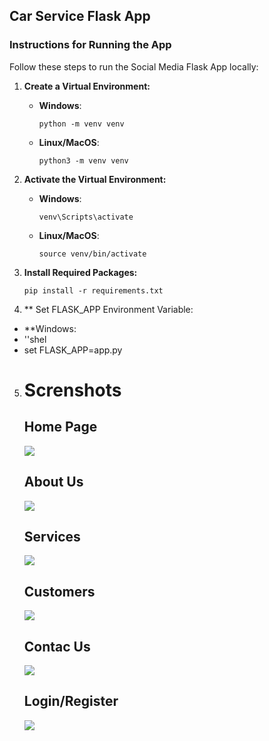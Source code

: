## Car Service Flask App

### Instructions for Running the App

Follow these steps to run the Social Media Flask App locally:

1. **Create a Virtual Environment:**

   - **Windows**:
     ```shell
     python -m venv venv
     ```

   - **Linux/MacOS**:
     ```shell
     python3 -m venv venv
     ```

2. **Activate the Virtual Environment:**

   - **Windows**:
     ```shell
     venv\Scripts\activate
     ```

   - **Linux/MacOS**:
     ```shell
     source venv/bin/activate
     ```

3. **Install Required Packages:**

   ```shell
   pip install -r requirements.txt

4. ** Set FLASK_APP Environment Variable:

- **Windows:
- ''shel
- set FLASK_APP=app.py


5. <h1>Screnshots</h1>
   <h2>Home Page</h2>
   <img src="screnshot/Home_Page.png">

   <h2>About Us</h2>
   <img src="screnshot/About.png">

   <h2>Services</h2>
   <img src="screnshot/Services.png">

   <h2>Customers</h2>
   <img src="screnshot/Customers.png">

   <h2>Contac Us</h2>
   <img src="screnshot/Contact_Us.png">

   <h2>Login/Register</h2>
   <img src="screnshot/Login_Users.png">
   
